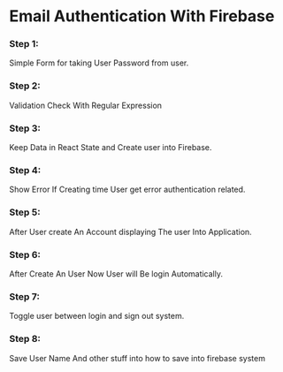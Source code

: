 # Email Authentication With Firebase

### Step 1:

Simple Form for taking User Password from user.
### Step 2:

Validation Check With Regular Expression


### Step 3:

Keep Data in React State and Create user into Firebase.

### Step 4:

Show Error If Creating time User get error authentication related.

### Step 5:

After User create An Account displaying The user Into Application.

### Step 6:

 After Create An User Now User will Be login Automatically.

### Step 7:

Toggle user  between login and sign out system.

### Step 8:

Save User Name And other stuff into how to save into firebase system 